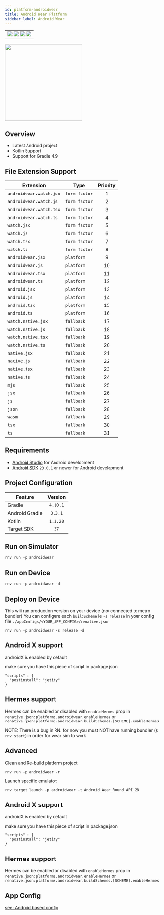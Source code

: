 ```yaml
---
id: platform-androidwear
title: Android Wear Platform
sidebar_label: Android Wear
---
```


<table>
  <tr>
  <td>
    <img src="https://img.shields.io/badge/Mac-yes-brightgreen.svg" />
    <img src="https://img.shields.io/badge/Windows-yes-brightgreen.svg" />
    <img src="https://img.shields.io/badge/Linux-yes-brightgreen.svg" />
    <img src="https://img.shields.io/badge/HostMode-n/a-lightgrey.svg" />
  </td>
  </tr>
</table>

<img src="https://renative.org/img/rnv_androidwear.gif" height="250"/>

## Overview

-   Latest Android project
-   Kotlin Support
-   Support for Gradle 4.9

## File Extension Support

<!--EXTENSION_SUPPORT_START-->

| Extension | Type    | Priority  |
| --------- | --------- | :-------: |
| `androidwear.watch.jsx` | `form factor` | 1 |
| `androidwear.watch.js` | `form factor` | 2 |
| `androidwear.watch.tsx` | `form factor` | 3 |
| `androidwear.watch.ts` | `form factor` | 4 |
| `watch.jsx` | `form factor` | 5 |
| `watch.js` | `form factor` | 6 |
| `watch.tsx` | `form factor` | 7 |
| `watch.ts` | `form factor` | 8 |
| `androidwear.jsx` | `platform` | 9 |
| `androidwear.js` | `platform` | 10 |
| `androidwear.tsx` | `platform` | 11 |
| `androidwear.ts` | `platform` | 12 |
| `android.jsx` | `platform` | 13 |
| `android.js` | `platform` | 14 |
| `android.tsx` | `platform` | 15 |
| `android.ts` | `platform` | 16 |
| `watch.native.jsx` | `fallback` | 17 |
| `watch.native.js` | `fallback` | 18 |
| `watch.native.tsx` | `fallback` | 19 |
| `watch.native.ts` | `fallback` | 20 |
| `native.jsx` | `fallback` | 21 |
| `native.js` | `fallback` | 22 |
| `native.tsx` | `fallback` | 23 |
| `native.ts` | `fallback` | 24 |
| `mjs` | `fallback` | 25 |
| `jsx` | `fallback` | 26 |
| `js` | `fallback` | 27 |
| `json` | `fallback` | 28 |
| `wasm` | `fallback` | 29 |
| `tsx` | `fallback` | 30 |
| `ts` | `fallback` | 31 |

<!--EXTENSION_SUPPORT_END-->

## Requirements

-   [Android Studio](https://developer.android.com/studio/index.html) for Android development
-   [Android SDK](https://developer.android.com/sdk/) `23.0.1` or newer for Android development

## Project Configuration

| Feature        | Version  |
| -------------- | :------: |
| Gradle         | `4.10.1` |
| Android Gradle | `3.3.1`  |
| Kotlin         | `1.3.20` |
| Target SDK     |   `27`   |

## Run on Simulator

```
rnv run -p androidwear
```

## Run on Device

```
rnv run -p androidwear -d
```

## Deploy on Device

This will run production version on your device (not connected to metro bundler)
You can configure each `buildScheme` ie `-s release` in your config file `./appConfigs/<YOUR_APP_CONFIG>/renative.json`

```
rnv run -p androidwear -s release -d
```

## Android X support

androidX is enabled by default

make sure you have this piece of script in package.json

```
"scripts" : {
  "postinstall": "jetify"
}
```

## Hermes support

Hermes can be enabled or disabled with `enableHermes` prop in `renative.json:platforms.androidwear.enableHermes`
or `renative.json:platforms.androidwear.buildSchemes.[SCHEME].enableHermes`

NOTE: There is a bug in RN. for now you must NOT have running bundler (`$ rnv start`) in order for wear sim to work

## Advanced

Clean and Re-build platform project

```
rnv run -p androidwear -r
```

Launch specific emulator:

```
rnv target launch -p androidwear -t Android_Wear_Round_API_28
```

## Android X support

androidX is enabled by default

make sure you have this piece of script in package.json

```
"scripts" : {
  "postinstall": "jetify"
}
```

## Hermes support

Hermes can be enabled or disabled with `enableHermes` prop in `renative.json:platforms.androidwear.enableHermes`
or `renative.json:platforms.androidwear.buildSchemes.[SCHEME].enableHermes`

## App Config

[see: Android based config](api-config.md#android-props)

